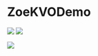 # ZoeKVODemo
![](https://img.shields.io/badge/Title-ZoeKVODemo-ff69b4.svg)
![](https://img.shields.io/badge/Author-zoe-0f69b4.svg)

![](https://img.shields.io/badge/Author-zoe-0f69b4.svg)
